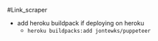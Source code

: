 #Link_scraper

- add heroku buildpack if deploying on heroku
  - `heroku buildpacks:add jontewks/puppeteer`

